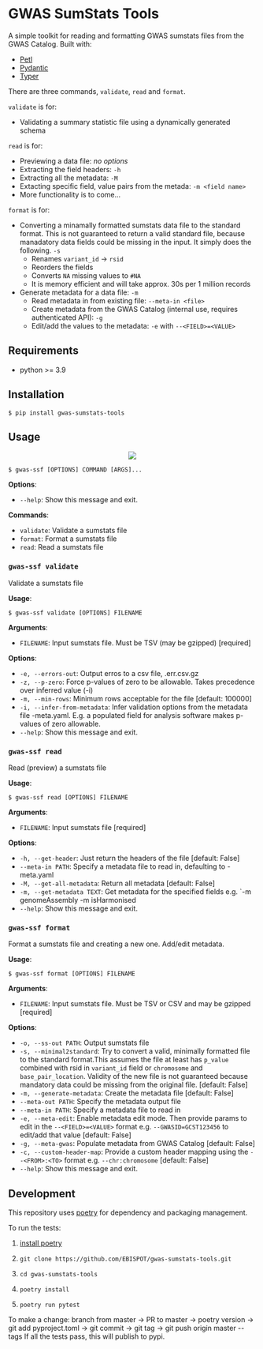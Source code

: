 # GWAS SumStats Tools


A simple toolkit for reading and formatting GWAS sumstats files from the GWAS Catalog.
Built with:
* [Petl](https://petl.readthedocs.io/en/stable/index.html)
* [Pydantic](https://docs.pydantic.dev/)
* [Typer](https://typer.tiangolo.com/)

There are three commands, `validate`, `read` and `format`.


`validate` is for:
* Validating a summary statistic file using a dynamically generated schema

`read` is for:
* Previewing a data file: _no options_
* Extracting the field headers: `-h`
* Extracting all the metadata: `-M`
* Extacting specific field, value pairs from the metada: `-m <field name>`
* More functionality is to come...

`format` is for:
* Converting a minamally formatted sumstats data file to the standard format. This is not guaranteed to return a valid standard file, because manadatory data fields could be missing in the input. It simply does the following. `-s`
  * Renames `variant_id` -> `rsid`
  * Reorders the fields
  * Converts `NA` missing values to `#NA`
  * It is memory efficient and will take approx. 30s per 1 million records
* Generate metadata for a data file: `-m`
  * Read metadata in from existing file: `--meta-in <file>`
  * Create metadata from the GWAS Catalog (internal use, requires authenticated API): `-g`
  * Edit/add the values to the metadata: `-e` with `--<FIELD>=<VALUE>`

## Requirements
- python >= 3.9

## Installation
```console
$ pip install gwas-sumstats-tools
```

## Usage

<p align="center"><img src="gwas-demo.gif"/></p>

```console
$ gwas-ssf [OPTIONS] COMMAND [ARGS]...
```

**Options**:

* `--help`: Show this message and exit.

**Commands**:

* `validate`: Validate a sumstats file
* `format`: Format a sumstats file
* `read`: Read a sumstats file


### `gwas-ssf validate`

Validate a sumstats file


**Usage**:

```console
$ gwas-ssf validate [OPTIONS] FILENAME
```

**Arguments**:

* `FILENAME`: Input sumstats file. Must be TSV (may be gzipped) [required]

**Options**:

* `-e, --errors-out`: Output erros to a csv file, <filename>.err.csv.gz
* `-z, --p-zero`: Force p-values of zero to be allowable. Takes precedence over inferred value (-i)
* `-m, --min-rows`:  Minimum rows acceptable for the file [default: 100000]
* `-i, --infer-from-metadata`: Infer validation options from the metadata file <filename>-meta.yaml. E.g. a populated field for analysis software makes p-values of zero allowable.
* `--help`: Show this message and exit.


### `gwas-ssf read`

Read (preview) a sumstats file

**Usage**:

```console
$ gwas-ssf read [OPTIONS] FILENAME
```

**Arguments**:

* `FILENAME`: Input sumstats file  [required]

**Options**:

* `-h, --get-header`: Just return the headers of the file  [default: False]
* `--meta-in PATH`: Specify a metadata file to read in, defaulting to <filename>-meta.yaml
* `-M, --get-all-metadata`: Return all metadata  [default: False]
* `-m, --get-metadata TEXT`: Get metadata for the specified fields e.g. `-m genomeAssembly -m isHarmonised
* `--help`: Show this message and exit.



### `gwas-ssf format`

Format a sumstats file and creating a new one. Add/edit metadata.

**Usage**:

```console
$ gwas-ssf format [OPTIONS] FILENAME
```

**Arguments**:

* `FILENAME`: Input sumstats file. Must be TSV or CSV and may be gzipped  [required]

**Options**:

* `-o, --ss-out PATH`: Output sumstats file
* `-s, --minimal2standard`: Try to convert a valid, minimally formatted file to the standard format.This assumes the file at least has `p_value`  combined with rsid in `variant_id` field or `chromosome` and `base_pair_location`. Validity of the new file is not guaranteed because mandatory data could be missing from the original file.  [default: False]
* `-m, --generate-metadata`: Create the metadata file  [default: False]
* `--meta-out PATH`: Specify the metadata output file
* `--meta-in PATH`: Specify a metadata file to read in
* `-e, --meta-edit`: Enable metadata edit mode. Then provide params to edit in the `--<FIELD>=<VALUE>` format e.g. `--GWASID=GCST123456` to edit/add that value  [default: False]
* `-g, --meta-gwas`: Populate metadata from GWAS Catalog  [default: False]
* `-c, --custom-header-map`: Provide a custom header mapping using the `--<FROM>:<TO>` format e.g. `--chr:chromosome`  [default: False]
* `--help`: Show this message and exit.

## Development
This repository uses [poetry](https://python-poetry.org/docs/) for dependency and packaging management.

To run the tests:

1. [install poetry](https://python-poetry.org/docs/#installation)

2. `git clone https://github.com/EBISPOT/gwas-sumstats-tools.git`
3. `cd gwas-sumstats-tools`
4. `poetry install`
5. `poetry run pytest`

To make a change:
branch from master -> PR to master -> poetry version -> git add pyproject.toml -> git commit -> git tag <version> -> git push origin master --tags
If all the tests pass, this will publish to pypi.